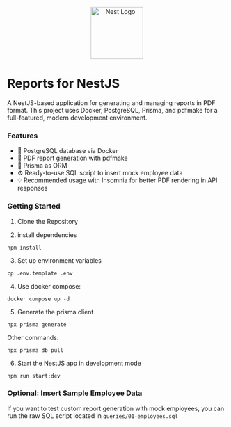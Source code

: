 <p align="center">
  <a href="http://nestjs.com/" target="blank"><img src="https://nestjs.com/img/logo-small.svg" width="120" alt="Nest Logo" /></a>
</p>

# Reports for NestJS

A NestJS-based application for generating and managing reports in PDF format.
This project uses Docker, PostgreSQL, Prisma, and pdfmake for a full-featured, modern development environment.


### Features
- 🐘 PostgreSQL database via Docker
- 📄 PDF report generation with pdfmake
- 🧱 Prisma as ORM
- ⚙️ Ready-to-use SQL script to insert mock employee data
- 💡 Recommended usage with Insomnia for better PDF rendering in API responses

### Getting Started

1. Clone the Repository

2. install dependencies
```
npm install
```


3. Set up environment variables
```
cp .env.template .env
```


4. Use docker compose:
```
docker compose up -d
```

5. Generate the prisma client
```
npx prisma generate
```
Other commands:
```
npx prisma db pull
```


6. Start the NestJS app in development mode
```
npm run start:dev
```

### Optional: Insert Sample Employee Data

If you want to test custom report generation with mock employees, you can run the raw SQL script located in ```queries/01-employees.sql```

